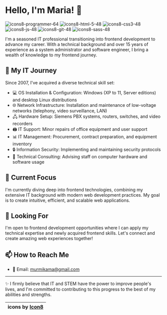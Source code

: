 # Hello, I'm Maria! 👋

![icons8-programmer-64](https://github.com/user-attachments/assets/bc457060-515d-4114-b879-f6aaeb921eed)
![icons8-html-5-48](https://github.com/user-attachments/assets/050a5991-538b-4a5b-98d1-dc82e2668ac2)
![icons8-css3-48](https://github.com/user-attachments/assets/e1376d30-3195-4e55-b81a-ca49124a76e9)
![icons8-js-48](https://github.com/user-attachments/assets/cd87aed1-78bd-415c-b226-9bc31b4ada04)
![icons8-git-48](https://github.com/user-attachments/assets/78c5064b-7556-49b3-9885-fb4b2d7d7032)
![icons8-sass-48](https://github.com/user-attachments/assets/4925ddaa-a5e5-4d7d-bbf4-dd00c961ba50)



I'm a seasoned IT professional transitioning into frontend development to advance my career. With a technical background and over 15 years of experience as a system administrator and software engineer, I bring a wealth of knowledge to my frontend journey.

## 🚀 My IT Journey

Since 2007, I've acquired a diverse technical skill set:

- 💻 OS Installation & Configuration: Windows (XP to 11, Server editions) and desktop Linux distributions
- 🌐 Network Infrastructure: Installation and maintenance of low-voltage networks (telephony, video surveillance, LAN)
- 🖧 Hardware Setup: Siemens PBX systems, routers, switches, and video recorders
- 🖨️ IT Support: Minor repairs of office equipment and user support
- 📊 IT Management: Procurement, contract preparation, and equipment inventory
- 🔒 Information Security: Implementing and maintaining security protocols
- 👥 Technical Consulting: Advising staff on computer hardware and software usage

## 🌱 Current Focus

I'm currently diving deep into frontend technologies, combining my extensive IT background with modern web development practices. My goal is to create intuitive, efficient, and scalable web applications.

## 💼 Looking For

I'm open to frontend development opportunities where I can apply my technical expertise and newly acquired frontend skills. Let's connect and create amazing web experiences together!

## 📫 How to Reach Me
- 📧 Email: murmikama@gmail.com

[//]: #[![Telegram](https://img.shields.io/badge/Telegram-2CA5E0?style=flat-square&logo=telegram&logoColor=white)](https://t.me/catborn)

---

✨ I firmly believe that IT and STEM have the power to improve people's lives, and I'm committed to contributing to this progress to the best of my abilities and strengths.

|icons by [Icon8](https://icons8.ru)|
|----------------------------------:|
